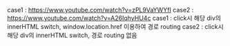 case1 : https://www.youtube.com/watch?v=zPL9VaYWYfI
case2 : https://www.youtube.com/watch?v=A26IqhyHU4c
case1 : click시 해당 div의 innerHTML switch, window.location.href 이용하여 경로 routing
case2 : click시 해당 div의 innerHTML switch, 경로 routing 없음
